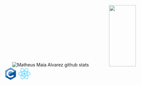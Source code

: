 
<div align="center"> 
  <img width="49%" height="195px" src="https://github-readme-stats.vercel.app/api?username=gabriels5g&show_icons=true&count_private=true&hide_border=true&title_color=00bfbf&icon_color=00bfbf&text_color=c9d1d9&bg_color=0d1117" alt="Matheus Maia Alvarez github stats" /> 
  <img width="41%" height="195px" src="https://github-readme-stats.vercel.app/api/top-langs/?username=gabriels5g&layout=compact&hide_border=true&title_color=00bfbf&text_color=00bfbf&bg_color=0d1117" />
</div> 

<div>
  <img align="center" height="40" src="https://github.com/devicons/devicon/blob/master/icons/c/c-original.svg">
  <img align="center" height="40" src="https://github.com/devicons/devicon/blob/master/icons/react/react-original.svg">
</div>

